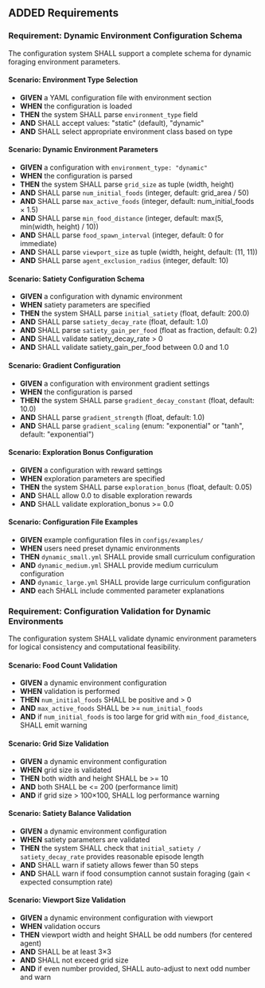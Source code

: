 ## ADDED Requirements

### Requirement: Dynamic Environment Configuration Schema
The configuration system SHALL support a complete schema for dynamic foraging environment parameters.

#### Scenario: Environment Type Selection
- **GIVEN** a YAML configuration file with environment section
- **WHEN** the configuration is loaded
- **THEN** the system SHALL parse `environment_type` field
- **AND** SHALL accept values: "static" (default), "dynamic"
- **AND** SHALL select appropriate environment class based on type

#### Scenario: Dynamic Environment Parameters
- **GIVEN** a configuration with `environment_type: "dynamic"`
- **WHEN** the configuration is parsed
- **THEN** the system SHALL parse `grid_size` as tuple (width, height)
- **AND** SHALL parse `num_initial_foods` (integer, default: grid_area / 50)
- **AND** SHALL parse `max_active_foods` (integer, default: num_initial_foods × 1.5)
- **AND** SHALL parse `min_food_distance` (integer, default: max(5, min(width, height) / 10))
- **AND** SHALL parse `food_spawn_interval` (integer, default: 0 for immediate)
- **AND** SHALL parse `viewport_size` as tuple (width, height, default: (11, 11))
- **AND** SHALL parse `agent_exclusion_radius` (integer, default: 10)

#### Scenario: Satiety Configuration Schema
- **GIVEN** a configuration with dynamic environment
- **WHEN** satiety parameters are specified
- **THEN** the system SHALL parse `initial_satiety` (float, default: 200.0)
- **AND** SHALL parse `satiety_decay_rate` (float, default: 1.0)
- **AND** SHALL parse `satiety_gain_per_food` (float as fraction, default: 0.2)
- **AND** SHALL validate satiety_decay_rate > 0
- **AND** SHALL validate satiety_gain_per_food between 0.0 and 1.0

#### Scenario: Gradient Configuration
- **GIVEN** a configuration with environment gradient settings
- **WHEN** the configuration is parsed
- **THEN** the system SHALL parse `gradient_decay_constant` (float, default: 10.0)
- **AND** SHALL parse `gradient_strength` (float, default: 1.0)
- **AND** SHALL parse `gradient_scaling` (enum: "exponential" or "tanh", default: "exponential")

#### Scenario: Exploration Bonus Configuration
- **GIVEN** a configuration with reward settings
- **WHEN** exploration parameters are specified
- **THEN** the system SHALL parse `exploration_bonus` (float, default: 0.05)
- **AND** SHALL allow 0.0 to disable exploration rewards
- **AND** SHALL validate exploration_bonus >= 0.0

#### Scenario: Configuration File Examples
- **GIVEN** example configuration files in `configs/examples/`
- **WHEN** users need preset dynamic environments
- **THEN** `dynamic_small.yml` SHALL provide small curriculum configuration
- **AND** `dynamic_medium.yml` SHALL provide medium curriculum configuration
- **AND** `dynamic_large.yml` SHALL provide large curriculum configuration
- **AND** each SHALL include commented parameter explanations

### Requirement: Configuration Validation for Dynamic Environments
The configuration system SHALL validate dynamic environment parameters for logical consistency and computational feasibility.

#### Scenario: Food Count Validation
- **GIVEN** a dynamic environment configuration
- **WHEN** validation is performed
- **THEN** `num_initial_foods` SHALL be positive and > 0
- **AND** `max_active_foods` SHALL be >= `num_initial_foods`
- **AND** if `num_initial_foods` is too large for grid with `min_food_distance`, SHALL emit warning

#### Scenario: Grid Size Validation
- **GIVEN** a dynamic environment configuration
- **WHEN** grid size is validated
- **THEN** both width and height SHALL be >= 10
- **AND** both SHALL be <= 200 (performance limit)
- **AND** if grid size > 100×100, SHALL log performance warning

#### Scenario: Satiety Balance Validation
- **GIVEN** a dynamic environment configuration
- **WHEN** satiety parameters are validated
- **THEN** the system SHALL check that `initial_satiety / satiety_decay_rate` provides reasonable episode length
- **AND** SHALL warn if satiety allows fewer than 50 steps
- **AND** SHALL warn if food consumption cannot sustain foraging (gain < expected consumption rate)

#### Scenario: Viewport Size Validation
- **GIVEN** a dynamic environment configuration with viewport
- **WHEN** validation occurs
- **THEN** viewport width and height SHALL be odd numbers (for centered agent)
- **AND** SHALL be at least 3×3
- **AND** SHALL not exceed grid size
- **AND** if even number provided, SHALL auto-adjust to next odd number and warn
